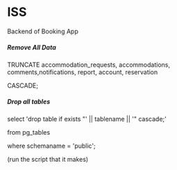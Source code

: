 # ISS
Backend of Booking App


##### Remove All Data

TRUNCATE accommodation_requests, accommodations, comments,notifications, report,  account, reservation

CASCADE;

##### Drop all tables

select 'drop table if exists "' || tablename || '" cascade;' 

  from pg_tables
  
 where schemaname = 'public';

(run the script that it makes)

